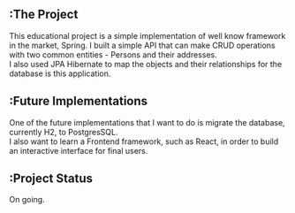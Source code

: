


## :The Project
This educational project is a simple implementation of well know framework in the market, Spring. I built a simple API that can make CRUD operations with two common entities - Persons and their addresses.<br>
I also used JPA Hibernate to map the objects and their relationships for the database is this application.

## :Future Implementations
One of the future implementations that I want to do is migrate the database, currently H2, to PostgresSQL. <br>
I also want to learn a Frontend framework, such as React, in order to build an interactive interface for final users.

## :Project Status
On going.